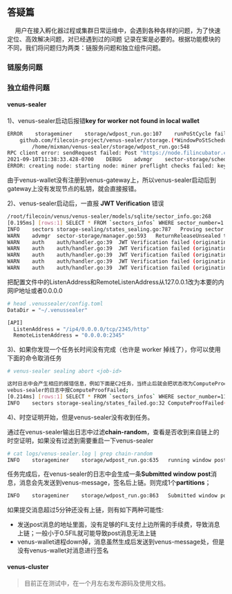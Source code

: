 ## 答疑篇

&ensp;&ensp; 用户在接入孵化器过程或集群日常运维中，会遇到各种各样的问题，为了快速定位、高效解决问题，对已经遇到过的问题
记录在案是必要的。根据功能模块的不同，我们将问题归为两类：链服务问题和独立组件问题。

### 链服务问题



### 独立组件问题

#### venus-sealer

1)、venus-sealer启动后报错**key for worker not found in local wallet**

```bash
ERROR    storageminer    storage/wdpost_run.go:107    runPoStCycle failed: getting network version:
    github.com/filecoin-project/venus-sealer/storage.(*WindowPoStScheduler).runPoStCycle
        /home/mixman/venus-sealer/storage/wdpost_run.go:548
RPC client error: sendRequest failed: Post "https://node.filincubator.com:81/rpc/v1": context canceled
2021-09-10T11:38:33.428-0700    DEBUG    advmgr    sector-storage/sched_worker.go:494    worker 50e56d31-7b2a-4d7e-b8f3-e2271a37a339 dropped
ERROR: creating node: starting node: miner preflight checks failed: key for worker not found in local wallet
```

由于venus-wallet没有注册到venus-gateway上，所以venus-sealer启动后到gateway上没有发现节点的私钥，就会直接报错。



2)、venus-sealer启动后，一直报 **JWT Verification** 错误

```bash
/root/filecoin/venus/venus-sealer/models/sqlite/sector_info.go:268
[0.195ms] [rows:1] SELECT * FROM `sectors_infos` WHERE sector_number=1 LIMIT 1
INFO	sectors	storage-sealing/states_sealing.go:787	Proving sector 1
WARN	advmgr	sector-storage/manager.go:593	ReturnReleaseUnsealed todo
WARN	auth	auth/handler.go:39	JWT Verification failed (originating from 127.0.0.1:39758): JWT Verification failed: jwt: HMAC verification failed
WARN	auth	auth/handler.go:39	JWT Verification failed (originating from 127.0.0.1:39758): JWT Verification failed: jwt: HMAC verification failed
WARN	auth	auth/handler.go:39	JWT Verification failed (originating from 127.0.0.1:39758): JWT Verification failed: jwt: HMAC verification failed
WARN	auth	auth/handler.go:39	JWT Verification failed (originating from 127.0.0.1:39758): JWT Verification failed: jwt: HMAC verification failed
WARN	auth	auth/handler.go:39	JWT Verification failed (originating from 127.0.0.1:39758): JWT Verification failed: jwt: HMAC verification failed
```

把配置文件中的ListenAddress和RemoteListenAddress从127.0.0.1改为本要的内网IP地址或者0.0.0.0

```bash
# head .venussealer/config.toml
DataDir = "~/.venussealer"

[API]
  ListenAddress = "/ip4/0.0.0.0/tcp/2345/http"
  RemoteListenAddress = "0.0.0.0:2345"
```



3)、如果你发现一个任务长时间没有完成（也许是 worker 掉线了），你可以使用下面的命令取消任务

```bash
# venus-sealer sealing abort <job-id>

这时日志中会产生相应的报错信息，例如下面是C2任务，当终止后就会把状态改为ComputeProofFailed，等待1分钟后，其它未领取到任务的worker就可以来领取了;
vebus-sealer的日志中报ComputeProofFailed;
[0.214ms] [rows:1] SELECT * FROM `sectors_infos` WHERE sector_number=111 LIMIT 1
INFO	sectors	storage-sealing/states_failed.go:32	ComputeProofFailed(111), waiting 59.474264909s before retrying
```



4)、时空证明开始，但是venus-sealer没有收到任务。

通过在venus-sealer输出日志中过滤**chain-random**，查看是否收到来自链上的时空证明，如果没有过滤到需要重启一下venus-sealer

```bash
# cat logs/venus-sealer.log | grep chain-random
INFO	storageminer	storage/wdpost_run.go:635	running window post	{"chain-random": "LQoWxGJONq9JSm7fu8qvmEHBnoYqnKMHjoFELSOvuvo=", "deadline": {"CurrentEpoch":1109280,"PeriodStart":1109289,"Index":0,"Open":1109289,"Close":1109349,"Challenge":1109269,"FaultCutoff":1109219,"WPoStPeriodDeadlines":48,"WPoStProvingPeriod":2880,"WPoStChallengeWindow":60,"WPoStChallengeLookback":20,"FaultDeclarationCutoff":70}, "height": "1109280", "skipped": 0}
```

任务完成后，在venus-sealer的日志中会生成一条**Submitted window post**消息，消息会先发送到venus-message，签名后上链。则完成1个**partitions**；

```bash
INFO	storageminer	storage/wdpost_run.go:863	Submitted window post: 06df4a21-a0b7-4436-9473-07eae0fd382f
```

如果提交消息超过5分钟还没有上链，则有如下两种可能性:

- 发送post消息的地址里面，没有足够的FIL支付上边所需的手续费，导致消息上链；一般小于0.5FIL就可能导致post消息无法上链
- venus-wallet进程down掉，消息虽然生成后发送到venus-message处，但是没有venus-wallet对消息进行签名

#### venus-cluster

> 目前正在测试中，在一个月左右发布源码及使用文档。
